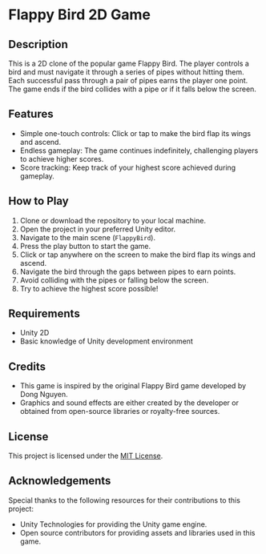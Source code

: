# Flappy Bird 2D Game

## Description
This is a 2D clone of the popular game Flappy Bird. The player controls a bird and must navigate it through a series of pipes without hitting them. Each successful pass through a pair of pipes earns the player one point. The game ends if the bird collides with a pipe or if it falls below the screen.

## Features
- Simple one-touch controls: Click or tap to make the bird flap its wings and ascend.
- Endless gameplay: The game continues indefinitely, challenging players to achieve higher scores.
- Score tracking: Keep track of your highest score achieved during gameplay.

## How to Play
1. Clone or download the repository to your local machine.
2. Open the project in your preferred Unity editor.
3. Navigate to the main scene (`FlappyBird`).
4. Press the play button to start the game.
5. Click or tap anywhere on the screen to make the bird flap its wings and ascend.
6. Navigate the bird through the gaps between pipes to earn points.
7. Avoid colliding with the pipes or falling below the screen.
8. Try to achieve the highest score possible!

## Requirements
- Unity 2D
- Basic knowledge of Unity development environment

## Credits
- This game is inspired by the original Flappy Bird game developed by Dong Nguyen.
- Graphics and sound effects are either created by the developer or obtained from open-source libraries or royalty-free sources.

## License
This project is licensed under the [MIT License](LICENSE).

## Acknowledgements
Special thanks to the following resources for their contributions to this project:
- Unity Technologies for providing the Unity game engine.
- Open source contributors for providing assets and libraries used in this game.
